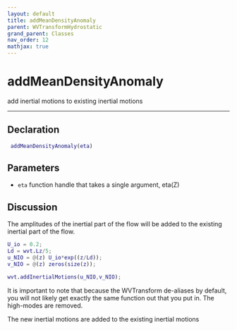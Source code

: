 ```yaml
---
layout: default
title: addMeanDensityAnomaly
parent: WVTransformHydrostatic
grand_parent: Classes
nav_order: 12
mathjax: true
---
```


#  addMeanDensityAnomaly

add inertial motions to existing inertial motions


---

## Declaration
```matlab
 addMeanDensityAnomaly(eta)
```
## Parameters
+ `eta`  function handle that takes a single argument, eta(Z)

## Discussion

  The amplitudes of the inertial part of the flow will be added
  to the existing inertial part of the flow.
 
  ```matlab
  U_io = 0.2;
  Ld = wvt.Lz/5;
  u_NIO = @(z) U_io*exp((z/Ld));
  v_NIO = @(z) zeros(size(z));
 
  wvt.addInertialMotions(u_NIO,v_NIO);
  ```
 
  It is important to note that because the WVTransform
  de-aliases by default, you will not likely get exactly the
  same function out that you put in. The high-modes are
  removed.
 
  The new inertial motions are added to the existing inertial motions
      
